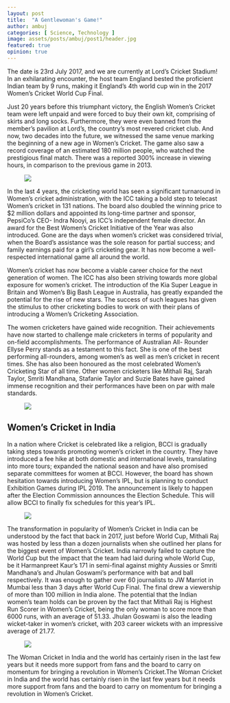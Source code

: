 ```yaml
---
layout: post
title:  "A Gentlewoman's Game!"
author: ambuj
categories: [ Science, Technology ]
image: assets/posts/ambuj/post1/header.jpg
featured: true
opinion: true
---
```


The date is 23rd July 2017, and we are currently at Lord’s Cricket Stadium! In an exhilarating encounter, the host team England bested the proficient Indian team by 9 runs, making it England’s 4th world cup win in the 2017 Women’s Cricket World Cup Final.

Just 20 years before this triumphant victory, the English Women’s Cricket team were left unpaid and were forced to buy their own kit, comprising of skirts and long socks. Furthermore, they were even banned from the member’s pavilion at Lord’s, the country’s most revered cricket club. And now, two decades into the future, we witnessed the same venue marking the beginning of a new age in Women’s Cricket. The game also saw a record coverage of an estimated 180 million people, who watched the prestigious final match. There was a reported 300% increase in viewing hours, in comparison to the previous game in 2013.

<figure>
	<img class="post-image" src="/assets/posts/smbuj/post1/1.jpg">
</figure>

In the last 4 years, the cricketing world has seen a significant turnaround in Women’s cricket administration, with the ICC taking a bold step to telecast Women’s cricket in 131 nations. The board also doubled the winning price to $2 million dollars and appointed its long-time partner and sponsor, PepsiCo’s CEO- Indra Nooyi, as ICC’s independent female director. An award for the Best Women’s Cricket Initiative of the Year was also introduced. Gone are the days when women’s cricket was considered trivial, when the Board’s assistance was the sole reason for partial success; and family earnings paid for a girl’s cricketing gear.  It has now become a well-respected international game all around the world.

Women’s cricket has now become a viable career choice for the next generation of women. The ICC has also been striving towards more global exposure for women’s cricket. The introduction of the Kia Super League in Britain and Women’s Big Bash League in Australia, has greatly expanded the potential for the rise of new stars. The success of such leagues has given the stimulus to other cricketing bodies to work on with their plans of introducing a Women’s Cricketing Association.

The women cricketers have gained wide recognition. Their achievements have now started to challenge male cricketers in terms of popularity and on-field accomplishments. The performance of Australian All- Rounder Ellyse Perry stands as a testament to this fact. She is one of the best performing all-rounders, among women’s as well as men’s cricket in recent times. She has also been honoured as the most celebrated Women’s Cricketing Star of all time. Other women cricketers like Mithali Raj, Sarah Taylor, Smriti Mandhana, Stafanie Taylor and Suzie Bates have gained immense recognition and their performances have been on par with male standards.

<figure>
	<img class="post-image" src="/assets/posts/smbuj/post1/2.jpg">
</figure>

## Women’s Cricket in India

In a nation where Cricket is celebrated like a religion, BCCI is gradually taking steps towards promoting women’s cricket in the country. They have introduced a fee hike at both domestic and international levels, translating into more tours; expanded the national season and have also promised separate committees for women at BCCI. However, the board has shown hesitation towards introducing Women’s IPL, but is planning to conduct Exhibition Games during IPL 2019. The announcement is likely to happen after the Election Commission announces the Election Schedule. This will allow BCCI to finally fix schedules for this year’s IPL.

<figure>
	<img class="post-image" src="/assets/posts/smbuj/post1/3.jpg">
</figure>

The transformation in popularity of Women’s Cricket in India can be understood by the fact that back in 2017, just before World Cup, Mithali Raj was hosted by less than a dozen journalists when she outlined her plans for the biggest event of Women’s Cricket. India narrowly failed to capture the World Cup but the impact that the team had laid during whole World Cup, be it Harmanpreet Kaur’s 171 in semi-final against mighty Aussies or Smriti Mandhana’s and Jhulan Goswami’s performance with bat and ball respectively. It was enough to gather over 60 journalists to JW Marriot in Mumbai less than 3 days after World Cup Final. The final drew a viewership of more than 100 million in India alone. The potential that the Indian women’s team holds can be proven by the fact that Mithali Raj is Highest Run Scorer in Women’s Cricket, being the only woman to score more than 6000 runs, with an average of 51.33. Jhulan Goswami is also the leading wicket-taker in women’s cricket, with 203 career wickets with an impressive average of 21.77.

<figure>
	<img class="post-image" src="/assets/posts/smbuj/post1/4.jpg">
</figure>

The Woman Cricket in India and the world has certainly risen in the last few years but it needs more support from fans and the board to carry on momentum for bringing a revolution in Women’s Cricket.The Woman Cricket in India and the world has certainly risen in the last few years but it needs more support from fans and the board to carry on momentum for bringing a revolution in Women’s Cricket.
